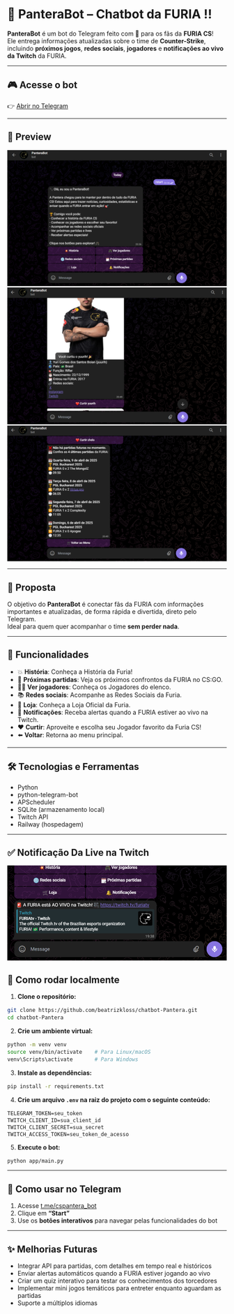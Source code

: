 # 🐾 PanteraBot – Chatbot da FURIA !!

**PanteraBot** é um bot do Telegram feito com 💜 para os fãs da **FURIA CS**!  
Ele entrega informações atualizadas sobre o time de **Counter-Strike**, incluindo **próximos jogos**, **redes sociais**, **jogadores** e **notificações ao vivo da Twitch** da FURIA.

---

## 🎮 Acesse o bot

👉 [Abrir no Telegram](https://t.me/cspantera_bot)  

---

## 📸 Preview

 ![Menu](./app/img/start.png) ![Curtir](./app/img/Curtir.png) ![Partidas](./app/img/Partidas.png) 

---

## 🧠 Proposta

O objetivo do **PanteraBot** é conectar fãs da FURIA com informações importantes e atualizadas, de forma rápida e divertida, direto pelo Telegram.  
Ideal para quem quer acompanhar o time **sem perder nada**.

---

## 🚀 Funcionalidades

- 💥 **História**: Conheça a História da Furia! 
- 📅 **Próximas partidas**: Veja os próximos confrontos da FURIA no CS:GO.
- 🧑‍💻 **Ver jogadores**: Conheça os Jogadores do elenco.
- 📚 **Redes sociais**: Acompanhe as Redes Sociais da Furia.
- 🛒 **Loja**: Conheça a Loja Oficial da Furia.
- 🔔 **Notificações**: Receba alertas quando a FURIA estiver ao vivo na Twitch.
- ❤️ **Curtir**: Aproveite e escolha seu Jogador favorito da Furia CS!
- ⬅️ **Voltar**: Retorna ao menu principal.

---

## 🛠️ Tecnologias e Ferramentas

- Python
- python-telegram-bot
- APScheduler
- SQLite (armazenamento local)
- Twitch API
- Railway (hospedagem)

---

## ✅ Notificação Da Live na Twitch
![Notificação](./app/img/furiaAovivo.png) 
## 🧪 Como rodar localmente

1. **Clone o repositório:**
```bash
git clone https://github.com/beatrizkloss/chatbot-Pantera.git
cd chatbot-Pantera
```

2. **Crie um ambiente virtual:**
```bash
python -m venv venv
source venv/bin/activate    # Para Linux/macOS
venv\Scripts\activate       # Para Windows
```

3. **Instale as dependências:**
```bash
pip install -r requirements.txt
```

4. **Crie um arquivo `.env` na raiz do projeto com o seguinte conteúdo:**
```
TELEGRAM_TOKEN=seu_token
TWITCH_CLIENT_ID=sua_client_id
TWITCH_CLIENT_SECRET=sua_secret
TWITCH_ACCESS_TOKEN=seu_token_de_acesso
```

5. **Execute o bot:**
```bash
python app/main.py
```

---

## 🤖 Como usar no Telegram

1. Acesse [t.me/cspantera_bot](https://t.me/cspantera_bot)  
2. Clique em **“Start”**  
3. Use os **botões interativos** para navegar pelas funcionalidades do bot  

---

## ✨ Melhorias Futuras

- Integrar API para partidas, com detalhes em tempo real e históricos
- Enviar alertas automáticos quando a FURIA estiver jogando ao vivo
- Criar um quiz interativo para testar os conhecimentos dos torcedores
- Implementar mini jogos temáticos para entreter enquanto aguardam as partidas
- Suporte a múltiplos idiomas 
